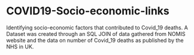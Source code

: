 # COVID19-Socio-economic-links
Identifying socio-economic factors that contributed to Covid_19 deaths. A Dataset was created through an SQL JOIN of data gathered from NOMIS website and the data on number of Covid_19 deaths as published by the NHS in UK.
